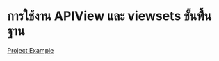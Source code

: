 # การใช้งาน APIView และ viewsets ขั้นพื้นฐาน
[Project Example](https://github.com/chanawit-k/profile-rest-api)
